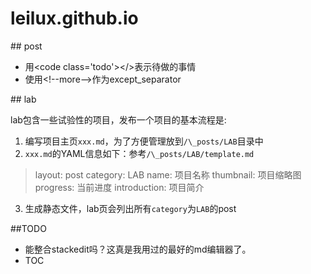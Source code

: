 leilux.github.io
================

<link rel="stylesheet" href="/assets/css/style.css" type="text/css"/>

##<span class="icon-quill"></span> post

* 用&lt;code class='todo'&gt;&lt;/&gt;表示待做的事情
* 使用&lt;!--more--&gt;作为except\_separator

##<span class="icon-lab"></span> lab

lab包含一些试验性的项目，发布一个项目的基本流程是:

1. 编写项目主页`xxx.md`，为了方便管理放到`/\_posts/LAB`目录中
2. `xxx.md`的YAML信息如下：参考`/\_posts/LAB/template.md`
> layout: post
> category: LAB
> name: 项目名称
> thumbnail: 项目缩略图
> progress: 当前进度
> introduction: 项目简介
3. 生成静态文件，lab页会列出所有`category`为`LAB`的post

##TODO

* 能整合stackedit吗？这真是我用过的最好的md编辑器了。
* TOC
